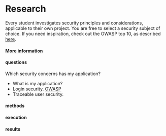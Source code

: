 # Research
Every student investigates security principles and considerations, applicable to their own project. 
You are free to select a security subject of choice. 
If you need inspiration, check out the OWASP top 10, as described [here](https://fhict.instructure.com/courses/12992/pages/secure-web-development?module_item_id=911584).
#### [More information](https://fhict.instructure.com/courses/12992/pages/research-reports-bachelor-students-only?module_item_id=911565)

#### questions
Which security concerns has my application?
- What is my application?
- Login security. [OWASP](https://owasp.org/Top10/A07_2021-Identification_and_Authentication_Failures/)
- Traceable user security.

#### methods
#### execution
#### results
